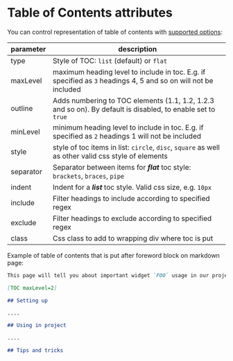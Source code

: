 # Table of Contents attributes

You can control representation of table of contents
with [supported options](https://confluence.atlassian.com/doc/table-of-contents-macro-182682099.html):

| parameter | description                                                                                                    |
|-----------|----------------------------------------------------------------------------------------------------------------|
| type      | Style of TOC: `list` (default) or `flat`                                                                       |
| maxLevel  | maximum heading level to include in toc. E.g. if specified as `3` headings 4, 5 and so on will not be included |
| outline   | Adds numbering to TOC elements (1.1, 1.2, 1.2.3 and so on). By default is disabled, to enable set to `true`    |
| minLevel  | minimum heading level to include in toc. E.g. if specified as `2` headings 1 will not be included              |
| style     | style of toc items in list: `circle`, `disc`, `square` as well as other valid css style of elements            |
| separator | Separator between items for ***flat*** toc style: `brackets`, `braces`, `pipe`                                 |
| indent    | Indent for a ***list*** toc style. Valid css size, e.g. `10px`                                                 |
| include   | Filter headings to include according to specified regex                                                        |
| exclude   | Filter headings to exclude according to specified regex                                                        |
| class     | Css class to add to wrapping div where toc is put                                                              |

Example of table of contents that is put after foreword block on markdown page:

```markdown
This page will tell you about important widget `FOO` usage in our project

[TOC maxLevel=2]

## Setting up

....

## Using in project

....

## Tips and tricks
```
